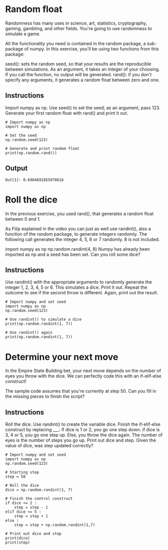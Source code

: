 # Random float
Randomness has many uses in science, art, statistics, cryptography, gaming, gambling, and other fields. You're going to use randomness to simulate a game.

All the functionality you need is contained in the random package, a sub-package of numpy. In this exercise, you'll be using two functions from this package:

seed(): sets the random seed, so that your results are the reproducible between simulations. As an argument, it takes an integer of your choosing. If you call the function, no output will be generated.
rand(): if you don't specify any arguments, it generates a random float between zero and one.

## Instructions
Import numpy as np.
Use seed() to set the seed; as an argument, pass 123.
Generate your first random float with rand() and print it out.

```
# Import numpy as np
import numpy as np

# Set the seed
np.random.seed(123)

# Generate and print random float
print(np.random.rand())
```

## Output
```
Out[1]: 0.6964691855978616
```

# Roll the dice
In the previous exercise, you used rand(), that generates a random float between 0 and 1.

As Filip explained in the video you can just as well use randint(), also a function of the random package, to generate integers randomly. The following call generates the integer 4, 5, 6 or 7 randomly. 8 is not included.

import numpy as np
np.random.randint(4, 8)
Numpy has already been imported as np and a seed has been set. Can you roll some dice?

## Instructions
Use randint() with the appropriate arguments to randomly generate the integer 1, 2, 3, 4, 5 or 6. This simulates a dice. Print it out.
Repeat the outcome to see if the second throw is different. Again, print out the result.

```{python}
# Import numpy and set seed
import numpy as np
np.random.seed(123)

# Use randint() to simulate a dice
print(np.random.randint(1, 7))

# Use randint() again
print(np.random.randint(1, 7))
```

# Determine your next move
In the Empire State Building bet, your next move depends on the number of eyes you throw with the dice. We can perfectly code this with an if-elif-else construct!

The sample code assumes that you're currently at step 50. Can you fill in the missing pieces to finish the script?

## Instructions
Roll the dice. Use randint() to create the variable dice.
Finish the if-elif-else construct by replacing ___:
If dice is 1 or 2, you go one step down.
if dice is 3, 4 or 5, you go one step up.
Else, you throw the dice again. The number of eyes is the number of steps you go up.
Print out dice and step. Given the value of dice, was step updated correctly?

```{python}
# Import numpy and set seed
import numpy as np
np.random.seed(123)

# Starting step
step = 50

# Roll the dice
dice = np.random.randint(1, 7)

# Finish the control construct
if dice <= 2 :
    step = step - 1
elif dice <= 5 :
    step = step + 1
else :
    step = step + np.random.randint(1,7)

# Print out dice and step
print(dice)
print(step)
```


